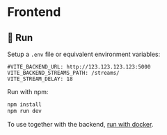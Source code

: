 # Frontend

## 🚀 Run
Setup a `.env` file or 
equivalent environment variables:
```env
#VITE_BACKEND_URL: http://123.123.123.123:5000
VITE_BACKEND_STREAMS_PATH: /streams/
VITE_STREAM_DELAY: 18
```

Run with npm:
```bash
npm install
npm run dev
```

To use together with the backend, [run with docker](../README.md#run-with-docker-preferred).
